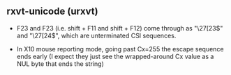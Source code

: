## rxvt-unicode (urxvt)

  - F23 and F23 (i.e. shift + F11 and shift + F12) come through as "\27[23$" and "\27[24$", which are unterminated CSI sequences.

 - In X10 mouse reporting mode, going past Cx=255 the escape sequence ends early (I expect they just see the wrapped-around Cx value as a NUL byte that ends the string)
